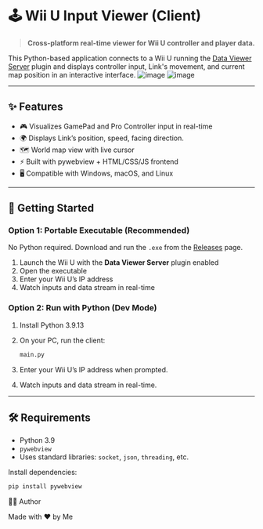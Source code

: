# 🕹 Wii U Input Viewer (Client)

> **Cross-platform real-time viewer for Wii U controller and player data.**

This Python-based application connects to a Wii U running the [Data Viewer Server](https://github.com/Nyatlov/dataviewer-server-twwhd) plugin and displays controller input, Link's movement, and current map position in an interactive interface.
![image](https://github.com/user-attachments/assets/5ced81d9-386a-49cb-85dd-61d0f2d52b2a)
![image](https://github.com/user-attachments/assets/e0bab66b-5ec9-4eea-8598-8d14349c5b9f)

---

## ✨ Features

- 🎮 Visualizes GamePad and Pro Controller input in real-time
- 🌍 Displays Link’s position, speed, facing direction.
- 🗺 World map view with live cursor
- ⚡ Built with pywebview + HTML/CSS/JS frontend
- 🖥 Compatible with Windows, macOS, and Linux

---

## 🚀 Getting Started

### Option 1: Portable Executable (Recommended)

No Python required. Download and run the `.exe` from the [Releases](https://github.com/Nyatlov/dataviewer-server-twwhd/releases) page.

1. Launch the Wii U with the **Data Viewer Server** plugin enabled
2. Open the executable
3. Enter your Wii U’s IP address
4. Watch inputs and data stream in real-time

### Option 2: Run with Python (Dev Mode)

1. Install Python 3.9.13
2. On your PC, run the client:

    ```bash
    main.py
    ```

3. Enter your Wii U’s IP address when prompted.
4. Watch inputs and data stream in real-time.

---

## 🛠 Requirements

- Python 3.9
- `pywebview`
- Uses standard libraries: `socket`, `json`, `threading`, etc.

Install dependencies:

```bash
pip install pywebview
```
🧑‍💻 Author

Made with ❤️ by Me
